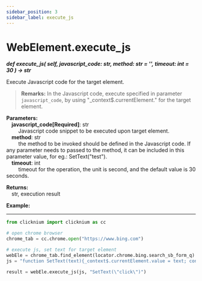 ```yaml
---
sidebar_position: 3
sidebar_label: execute_js
---
```

# WebElement.execute_js

***def execute_js(
        self,
        javascript_code: str, 
        method: str = '', 
        timeout: int = 30
    ) -> str***  

Execute Javascript code for the target element.  

> **Remarks:**
> In the Javascript code, execute specified in parameter `javascript_code`, by using "_context$.currentElement." for the target element.  

**Parameters:**  
    &emsp;**javascript_code[Required]**: str    
        &emsp;&emsp; Javascript code snippet to be executed upon target element.  
    &emsp;**method**: str    
        &emsp;&emsp; the method to be invoked should be defined in the Javascript code. If any parameter needs to passed to the method, it can be included in this parameter value, for eg.: SetText(\"test\").  
    &emsp;**timeout**: int  
        &emsp;&emsp; timeout for the operation, the unit is second, and the default value is 30 seconds.  

**Returns:**  
    &emsp;str, execution result

**Example:**
***
```python
from clicknium import clicknium as cc

# open chrome browser
chrome_tab = cc.chrome.open("https://www.bing.com")

# execute js, set text for target element
webEle = chrome_tab.find_element(locator.chrome.bing.search_sb_form_q)
js = "function SetText(text){_context$.currentElement.value = text; console.log(\"exit 0\"); return \"success\"}"

result = webEle.execute_js(js, "SetText(\"click\")")
```